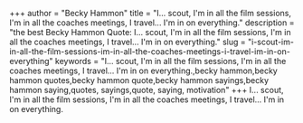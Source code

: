 +++
author = "Becky Hammon"
title = "I... scout, I'm in all the film sessions, I'm in all the coaches meetings, I travel... I'm in on everything."
description = "the best Becky Hammon Quote: I... scout, I'm in all the film sessions, I'm in all the coaches meetings, I travel... I'm in on everything."
slug = "i-scout-im-in-all-the-film-sessions-im-in-all-the-coaches-meetings-i-travel-im-in-on-everything"
keywords = "I... scout, I'm in all the film sessions, I'm in all the coaches meetings, I travel... I'm in on everything.,becky hammon,becky hammon quotes,becky hammon quote,becky hammon sayings,becky hammon saying,quotes, sayings,quote, saying, motivation"
+++
I... scout, I'm in all the film sessions, I'm in all the coaches meetings, I travel... I'm in on everything.
